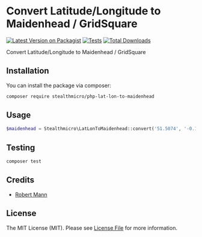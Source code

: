 # Convert Latitude/Longitude to Maidenhead / GridSquare

[![Latest Version on Packagist](https://img.shields.io/packagist/v/stealthmicro/php-lat-lon-to-maidenhead.svg?style=flat-square)](https://packagist.org/packages/stealthmicro/php-lat-lon-to-maidenhead)
[![Tests](https://img.shields.io/github/actions/workflow/status/stealthmicro/php-lat-lon-to-maidenhead/run-tests.yml?branch=main&label=tests&style=flat-square)](https://github.com/stealthmicro/php-lat-lon-to-maidenhead/actions/workflows/run-tests.yml)
[![Total Downloads](https://img.shields.io/packagist/dt/stealthmicro/php-lat-lon-to-maidenhead.svg?style=flat-square)](https://packagist.org/packages/stealthmicro/php-lat-lon-to-maidenhead)

Convert Latitude/Longitude to Maidenhead / GridSquare

## Installation

You can install the package via composer:

```bash
composer require stealthmicro/php-lat-lon-to-maidenhead
```

## Usage

```php
$maidenhead = Stealthmicro\LatLonToMaidenhead::convert('51.5074', '-0.1278');
```

## Testing

```bash
composer test
```

## Credits

- [Robert Mann](https://github.com/StealthMicro)

## License

The MIT License (MIT). Please see [License File](LICENSE.md) for more information.
